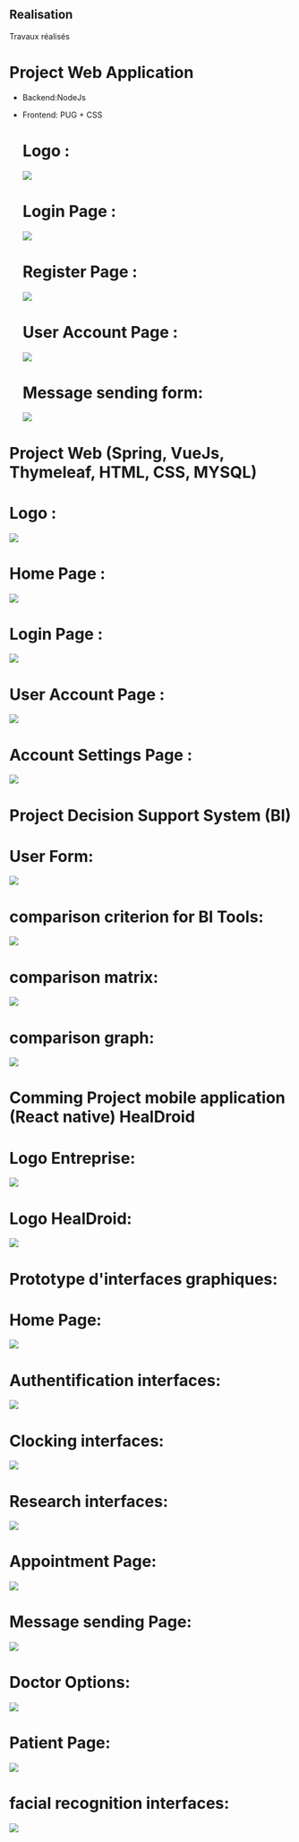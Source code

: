 ## Realisation
Travaux réalisés

# Project Web Application 

* Backend:NodeJs 
* Frontend: PUG + CSS

  # Logo : 

    ![](TrocLogo.png)

  # Login Page :

  ![](TrocLogin.PNG)

  # Register Page :

  ![](TrocRegisterr.PNG)

  # User Account Page :
  
  ![](UserAccount.png)
  
  # Message sending form:
  
  ![](formMsg.png)

# Project Web (Spring, VueJs, Thymeleaf, HTML, CSS, MYSQL)

  # Logo : 

  ![](SpringLogo.png)

  # Home Page :

  ![](SpringHome.png)

  # Login Page :

  ![](SpringLogin.png)

  # User Account Page :

  ![](SpringUserAccount.png)

  # Account Settings Page :
  ![](SpringAccountSettings.png)
  
  # Project Decision Support System (BI) 
  
  # User Form:

  ![](formulairev2.png)

  # comparison criterion for BI Tools:

  ![](ComparaisondoutilsBICriteres.png)

  # comparison matrix:
  ![](matrice_de_comparaison.png)
  
  # comparison graph:
  ![](graphe.png)
  
 # Comming Project mobile application (React native) HealDroid
  
   # Logo Entreprise: 

   ![](logoAH.png)

   # Logo HealDroid: 

   ![](SpringLogo.png)
   
   # Prototype d'interfaces graphiques: 
   
   # Home Page:
   ![](Demar.png)
   
  # Authentification interfaces:
   ![](authentification.png)
   
   # Clocking interfaces:
   ![](NFC.png)
   
   # Research interfaces:
   ![](rech.png)
   
   # Appointment Page:
   ![](RDV.png)
   
   # Message sending Page:
   ![](MSG.png)
   
   # Doctor Options:
   ![](DocPage.png)
   
   # Patient Page:
   ![](PatientPage.png)
   
   # facial recognition interfaces:
   ![](RecFac.png)
